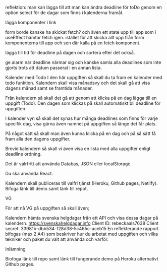 reflektion: 
man kan lägga till att man kan ändra deadline för toDo genom en option select för de dagar som finns i kalenderna framåt. 

lägga komponenter i link

form borde kanske ha skickat fetch? och även ett state upp till app som i useEffect hämtar fetch igen. 
istället för att skicka allt upp från form komponenterna till app och sen där kalla på en fetch komponent. 

lägga till tid för deadline på dagen och sortera efter det också. 

ge alarm när deadline närmar sig och kanske samla alla deadlines som inte gjorts trots att datum passerat i en annan lista.


Kalender med Todo 
I den här uppgiften så skall du ta fram en kalender med todo funktion. 
Kalendern skall visa månadsvy och det skall gå att visa dagens månad samt se framtida månader.

Från kalendern så skall det gå att genom att klicka på en dag lägga till en uppgift (Todo). Den dagen som klickas på skall automatiskt bli deadline för uppgiften. 

I kalender vyn så skall det synas hur många deadlines som finns för varje specifik dag, visa gärna även namnet på uppgiften så länge det får plats.

På något sätt så skall man även kunna klicka på en dag och på så sätt få fram alla den dagens uppgifter.

Brevid kalendern så skall vi även visa en lista med alla uppgifter enligt deadline ordning.

Det är valrfritt att använda Databas, JSON eller localStorage.

Du ska använda React.

Kalendern skall publiceras till valfri tjänst (Heroku, Github pages, Netlify). Bifoga länk till demo samt länk till repot.

VG

För att nå VG på uppgiften så skall även;

Kalendern hämta svenska helgdagar från ett API och visa dessa dagar på kalendern.
https://svenskahelgdagar.info
Client ID:	rebeckaals7638
Client secret: 33981b-dbb534-f28d38-5c465c-aceb15
En reflekterande rapport bifogas (max 2 A4) som beskriver hur du arbetat med uppgiften och vilka tekniker och paket du valt att använda och varför.

Inlämning

Biofoga länk till repo samt länk till fungerande demo på Heroku alternativt Github pages.